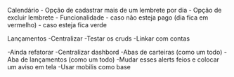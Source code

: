 Calendário
    - Opção de cadastrar mais de um lembrete por dia
    - Opção de excluir lembrete
    - Funcionalidade - caso não esteja pago (dia fica em vermelho) - caso esteja fica verde

Lançamentos
    -Centralizar
    -Testar os cruds
    -Linkar com contas

-Ainda refatorar 
    -Centralizar dashbord
    -Abas de carteiras (como um todo)
    -Aba de lançamentos (como um todo)
    -Mudar esses alerts feios e colocar um aviso em tela 
    -Usar mobilis como base